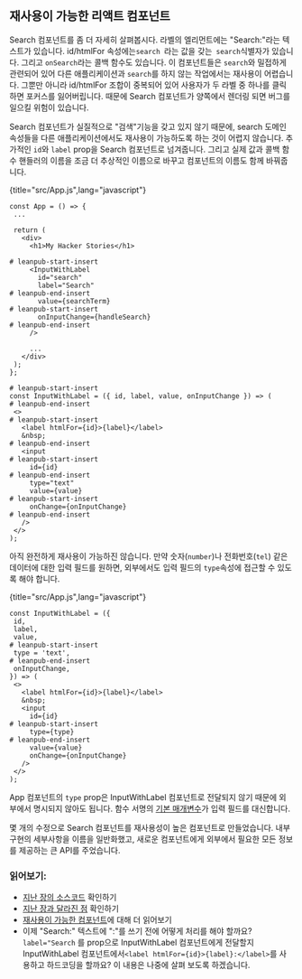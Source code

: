 ## 재사용이 가능한 리액트 컴포넌트

Search 컴포넌트를 좀 더 자세히 살펴봅시다. 라벨의 엘리먼트에는 "Search:"라는 텍스트가 있습니다. id/htmlFor 속성에는`search `라는 값을 갖는` search`식별자가 있습니다. 그리고  `onSearch`라는 콜백 함수도 있습니다. 이 컴포넌트들은 `search`와 밀접하게 관련되어 있어 다른 애플리케이션과 `search`를 하지 않는 작업에서는 재사용이 어렵습니다. 그뿐만 아니라 id/htmlFor 조합이 중복되어 있어 사용자가 두 라벨 중 하나를 클릭하면 포커스를 잃어버립니다. 때문에 Search 컴포넌트가 양쪽에서 렌더링 되면 버그를 일으킬 위험이 있습니다.

Search 컴포넌트가 실질적으로 "검색"기능을 갖고 있지 않기 때문에, search 도메인 속성들을 다른 애플리케이션에서도 재사용이 가능하도록 하는 것이 어렵지 않습니다. 추가적인 `id`와 `label` prop을 Search 컴포넌트로 넘겨줍니다. 그리고 실제 값과 콜백 함수 핸들러의 이름을 조금 더 추상적인 이름으로 바꾸고 컴포넌트의 이름도 함께 바꿔줍니다.

{title="src/App.js",lang="javascript"}
~~~~~~~
const App = () => {
 ...

 return (
   <div>
     <h1>My Hacker Stories</h1>

# leanpub-start-insert
     <InputWithLabel
       id="search"
       label="Search"
# leanpub-end-insert
       value={searchTerm}
# leanpub-start-insert
       onInputChange={handleSearch}
# leanpub-end-insert
     />

     ...
   </div>
 );
};

# leanpub-start-insert
const InputWithLabel = ({ id, label, value, onInputChange }) => (
# leanpub-end-insert
 <>
# leanpub-start-insert
   <label htmlFor={id}>{label}</label>
   &nbsp;
# leanpub-end-insert
   <input
# leanpub-start-insert
     id={id}
# leanpub-end-insert
     type="text"
     value={value}
# leanpub-start-insert
     onChange={onInputChange}
# leanpub-end-insert
   />
 </>
);
~~~~~~~

아직 완전하게 재사용이 가능하진 않습니다. 만약 숫자(`number`)나 전화번호(`tel`) 같은 데이터에 대한 입력 필드를 원하면, 외부에서도 입력 필드의 `type`속성에 접근할 수 있도록 해야 합니다.

{title="src/App.js",lang="javascript"}
~~~~~~~
const InputWithLabel = ({
 id,
 label,
 value,
# leanpub-start-insert
 type = 'text',
# leanpub-end-insert
 onInputChange,
}) => (
 <>
   <label htmlFor={id}>{label}</label>
   &nbsp;
   <input
     id={id}
# leanpub-start-insert
     type={type}
# leanpub-end-insert
     value={value}
     onChange={onInputChange}
   />
 </>
);
~~~~~~~

App 컴포넌트의 `type`  prop은 InputWithLabel 컴포넌트로 전달되지 않기 때문에 외부에서 명시되지 않아도 됩니다. 함수 서명의 [기본 매개변수](https://developer.mozilla.org/en-US/docs/Web/JavaScript/Reference/Functions/Default_parameters)가 입력 필드를 대신합니다.

몇 개의 수정으로 Search 컴포넌트를 재사용성이 높은 컴포넌트로 만들었습니다.  내부 구현의 세부사항을 이름을 일반화했고, 새로운 컴포넌트에게 외부에서 필요한 모든 정보를 제공하는 큰 API를 주었습니다.

### 읽어보기:

* [지난 장의 소스코드](https://codesandbox.io/s/github/the-road-to-learn-react/hacker-stories/tree/hs/Reusable-React-Component) 확인하기
 * [지난 장과 달라진 점](https://github.com/the-road-to-learn-react/hacker-stories/compare/hs/React-Fragments...hs/Reusable-React-Component?expand=1) 확인하기
* [재사용이 가능한 컴포넌트]()에 대해 더 읽어보기
* 이제 "Search:" 텍스트에 ":"를 쓰기 전에 어떻게 처리를 해야 할까요? `label="Search` 를 prop으로 InputWithLabel 컴포넌트에게 전달할지 InputWithLabel 컴포넌트에서`<label htmlFor={id}>{label}:</label>`를 사용하고 하드코딩을 할까요? 이 내용은 나중에 살펴 보도록 하겠습니다.